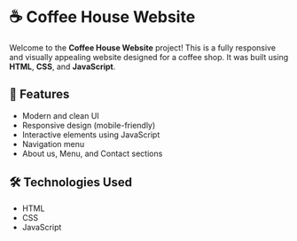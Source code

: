 # ☕ Coffee House Website

Welcome to the **Coffee House Website** project! This is a fully responsive and visually appealing website designed for a coffee shop. It was built using **HTML**, **CSS**, and **JavaScript**.

## 🚀 Features

- Modern and clean UI
- Responsive design (mobile-friendly)
- Interactive elements using JavaScript
- Navigation menu
- About us, Menu, and Contact sections

## 🛠️ Technologies Used

- HTML
- CSS
- JavaScript








